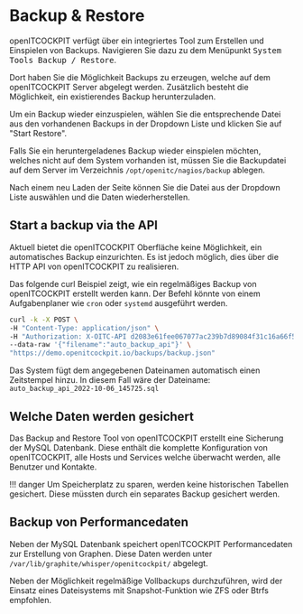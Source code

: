 # Backup & Restore

openITCOCKPIT verfügt über ein integriertes Tool zum Erstellen und Einspielen von Backups. Navigieren Sie dazu zu dem Menüpunkt
<kbd><kbd>System Tools</kbd> <i class="fa fa-arrow-right"></i> <kbd>Backup / Restore</kbd></kbd>.


Dort haben Sie die Möglichkeit Backups zu erzeugen, welche auf dem openITCOCKPIT Server abgelegt werden.
Zusätzlich besteht die Möglichkeit, ein existierendes Backup herunterzuladen.


Um ein Backup wieder einzuspielen, wählen Sie die entsprechende Datei aus den vorhandenen Backups in der Dropdown Liste und klicken Sie auf
"Start Restore".

Falls Sie ein heruntergeladenes Backup wieder einspielen möchten, welches nicht auf dem System vorhanden ist, müssen Sie
die Backupdatei auf dem Server im Verzeichnis `/opt/openitc/nagios/backup` ablegen.

Nach einem neu Laden der Seite können Sie die Datei aus der Dropdown Liste auswählen und die Daten wiederherstellen.

## Start a backup via the API

Aktuell bietet die openITCOCKPIT Oberfläche keine Möglichkeit, ein automatisches Backup einzurichten. Es ist jedoch möglich, dies über die HTTP API
von openITCOCKPIT zu realisieren.

Das folgende curl Beispiel zeigt, wie ein regelmäßiges Backup von openITCOCKPIT erstellt werden kann. Der Befehl könnte von einem Aufgabenplaner wie `cron` oder `systemd` ausgeführt werden.
```bash
curl -k -X POST \
-H "Content-Type: application/json" \
-H "Authorization: X-OITC-API d2083e61fee067077ac239b7d89084f31c16a66f5e2908f6f74009492b600d3d90db2c5f6175ff199c31e1adbdcf6cf089ecadaf1c93c776bc19c7f41feb42b58f2637883b1a1273035f0ade592415f5" \
--data-raw '{"filename":"auto_backup_api"}' \
"https://demo.openitcockpit.io/backups/backup.json"
```

Das System fügt dem angegebenen Dateinamen automatisch einen Zeitstempel hinzu. In diesem Fall wäre der Dateiname: `auto_backup_api_2022-10-06_145725.sql`


## Welche Daten werden gesichert

Das Backup and Restore Tool von openITCOCKPIT erstellt eine Sicherung der MySQL Datenbank. Diese enthält die komplette Konfiguration von openITCOCKPIT,
alle Hosts und Services welche überwacht werden, alle Benutzer und Kontakte.

!!! danger
    Um Speicherplatz zu sparen, werden keine historischen Tabellen gesichert. Diese müssten durch ein separates Backup gesichert werden.


## Backup von Performancedaten

Neben der MySQL Datenbank speichert openITCOCKPIT Performancedaten zur Erstellung von Graphen.
Diese Daten werden unter `/var/lib/graphite/whisper/openitcockpit/` abgelegt.

Neben der Möglichkeit regelmäßige Vollbackups durchzuführen, wird der Einsatz eines Dateisystems mit Snapshot-Funktion wie ZFS oder
Btrfs empfohlen.
